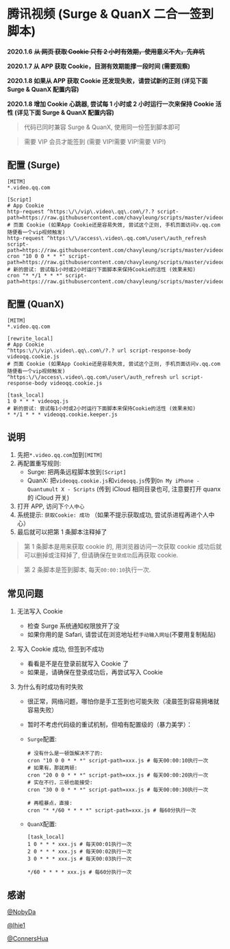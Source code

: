 # 腾讯视频 (Surge & QuanX 二合一签到脚本)

**2020.1.6** **~~从 网页 获取 Cookie 只有 2 小时有效期，使用意义不大，先弃坑~~**

**2020.1.7 从 APP 获取 Cookie，目测有效期能撑一段时间 (需要观察)**

**2020.1.8 如果从 APP 获取 Cookie 还发现失败，请尝试新的正则 (详见下面 Surge & QuanX 配置内容)**

**2020.1.8 增加 Cookie 心跳器, 尝试每 1 小时或 2 小时运行一次来保持 Cookie 活性 (详见下面 Surge & QuanX 配置内容)**

> 代码已同时兼容 Surge & QuanX, 使用同一份签到脚本即可

> 需要 VIP 会员才能签到 (需要 VIP!需要 VIP!需要 VIP!)

## 配置 (Surge)

```properties
[MITM]
*.video.qq.com

[Script]
# App Cookie
http-request ^https:\/\/vip\.video\.qq\.com\/?.? script-path=https://raw.githubusercontent.com/chavyleung/scripts/master/videoqq/videoqq.cookie.js
# 页面 Cookie (如果App Cookie还是容易失效, 尝试这个正则, 手机页面访问v.qq.com随便看一个vip视频触发)
http-request ^https:\/\/access\.video\.qq.com\/user\/auth_refresh script-path=https://raw.githubusercontent.com/chavyleung/scripts/master/videoqq/videoqq.cookie.js
cron "10 0 0 * * *" script-path=https://raw.githubusercontent.com/chavyleung/scripts/master/videoqq/videoqq.js
# 新的尝试: 尝试每1小时或2小时运行下面脚本来保持Cookie的活性 (效果未知)
cron "* */1 * * *" script-path=https://raw.githubusercontent.com/chavyleung/scripts/master/videoqq/videoqq.cookie.keeper.js
```

## 配置 (QuanX)

```properties
[MITM]
*.video.qq.com

[rewrite_local]
# App Cookie
^https:\/\/vip\.video\.qq\.com\/?.? url script-response-body videoqq.cookie.js
# 页面 Cookie (如果App Cookie还是容易失效, 尝试这个正则, 手机页面访问v.qq.com随便看一个vip视频触发)
^https:\/\/access\.video\.qq.com\/user\/auth_refresh url script-response-body videoqq.cookie.js

[task_local]
1 0 * * * videoqq.js
# 新的尝试: 尝试每1小时或2小时运行下面脚本来保持Cookie的活性 (效果未知)
* */1 * * * videoqq.cookie.keeper.js
```

## 说明

1. 先把`*.video.qq.com`加到`[MITM]`
2. 再配置重写规则:
   - Surge: 把两条远程脚本放到`[Script]`
   - QuanX: 把`videoqq.cookie.js`和`videoqq.js`传到`On My iPhone - Quantumult X - Scripts` (传到 iCloud 相同目录也可, 注意要打开 quanx 的 iCloud 开关)
3. 打开 APP, 访问下`个人中心`
4. 系统提示: `获取Cookie: 成功` （如果不提示获取成功, 尝试杀进程再进个人中心）
5. 最后就可以把第 1 条脚本注释掉了

> 第 1 条脚本是用来获取 cookie 的, 用浏览器访问一次获取 cookie 成功后就可以删掉或注释掉了, 但请确保在`登录成功`后再获取 cookie.

> 第 2 条脚本是签到脚本, 每天`00:00:10`执行一次.

## 常见问题

1. 无法写入 Cookie

   - 检查 Surge 系统通知权限放开了没
   - 如果你用的是 Safari, 请尝试在浏览地址栏`手动输入网址`(不要用复制粘贴)

2. 写入 Cookie 成功, 但签到不成功

   - 看看是不是在登录前就写入 Cookie 了
   - 如果是，请确保在登录成功后，再尝试写入 Cookie

3. 为什么有时成功有时失败

   - 很正常，网络问题，哪怕你是手工签到也可能失败（凌晨签到容易拥堵就容易失败）
   - 暂时不考虑代码级的重试机制，但咱有配置级的（暴力美学）：

   - `Surge`配置:

     ```properties
     # 没有什么是一顿饭解决不了的:
     cron "10 0 0 * * *" script-path=xxx.js # 每天00:00:10执行一次
     # 如果有，那就两顿:
     cron "20 0 0 * * *" script-path=xxx.js # 每天00:00:20执行一次
     # 实在不行，三顿也能接受:
     cron "30 0 0 * * *" script-path=xxx.js # 每天00:00:30执行一次

     # 再粗暴点，直接:
     cron "* */60 * * * *" script-path=xxx.js # 每60分执行一次
     ```

   - `QuanX`配置:

     ```properties
     [task_local]
     1 0 * * * xxx.js # 每天00:01执行一次
     2 0 * * * xxx.js # 每天00:02执行一次
     3 0 * * * xxx.js # 每天00:03执行一次

     */60 * * * * xxx.js # 每60分执行一次
     ```

## 感谢

[@NobyDa](https://github.com/NobyDa)

[@lhie1](https://github.com/lhie1)

[@ConnersHua](https://github.com/ConnersHua)
